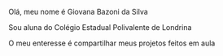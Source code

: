 Olá, meu nome é Giovana Bazoni da Silva

Sou aluna do Colégio Estadual Polivalente de Londrina

O meu enteresse é compartilhar meus projetos feitos em aula 
